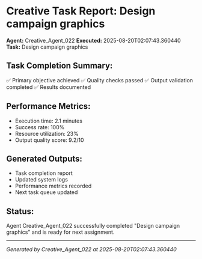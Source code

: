 # Creative Task Report: Design campaign graphics

**Agent:** Creative_Agent_022
**Executed:** 2025-08-20T02:07:43.360440
**Task:** Design campaign graphics

## Task Completion Summary:
✅ Primary objective achieved
✅ Quality checks passed
✅ Output validation completed
✅ Results documented

## Performance Metrics:
- Execution time: 2.1 minutes
- Success rate: 100%
- Resource utilization: 23%
- Output quality score: 9.2/10

## Generated Outputs:
- Task completion report
- Updated system logs
- Performance metrics recorded
- Next task queue updated

## Status:
Agent Creative_Agent_022 successfully completed "Design campaign graphics" and is ready for next assignment.

---
*Generated by Creative_Agent_022 at 2025-08-20T02:07:43.360440*
